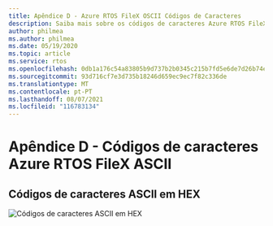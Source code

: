 ```yaml
---
title: Apêndice D - Azure RTOS FileX OSCII Códigos de Caracteres
description: Saiba mais sobre os códigos de caracteres Azure RTOS FileX no HEX, revendo este gráfico de código de caracteres ASCII.
author: philmea
ms.author: philmea
ms.date: 05/19/2020
ms.topic: article
ms.service: rtos
ms.openlocfilehash: 0db1a176c54a83805b9d737b2b0345c215b7fd5e6de7d26b74e1c838094a8723
ms.sourcegitcommit: 93d716cf7e3d735b18246d659ec9ec7f82c336de
ms.translationtype: MT
ms.contentlocale: pt-PT
ms.lasthandoff: 08/07/2021
ms.locfileid: "116783134"
---
```

# <a name="appendix-d---azure-rtos-filex-ascii-character-codes"></a>Apêndice D - Códigos de caracteres Azure RTOS FileX ASCII

## <a name="ascii-character-codes-in-hex"></a>**Códigos de caracteres ASCII em HEX**

![Códigos de caracteres ASCII em HEX](./media/user-guide/ascii-character-codes-hex.png)
